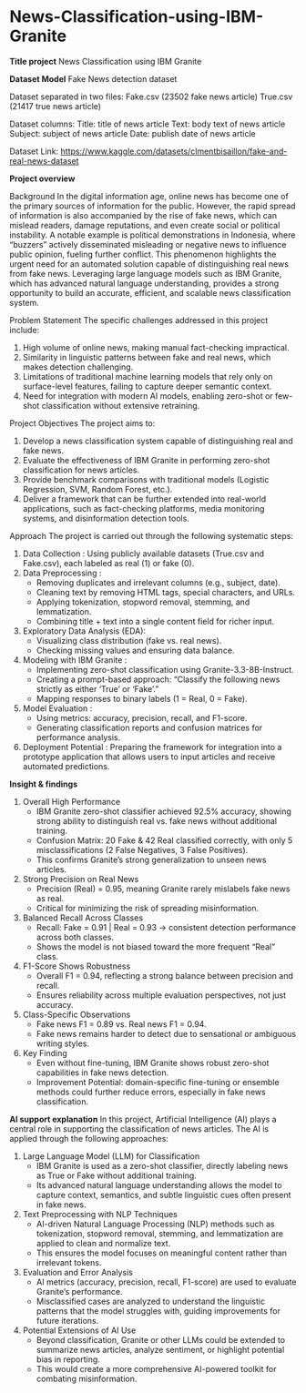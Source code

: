 # News-Classification-using-IBM-Granite

**Title project** 
News Classification using IBM Granite


**Dataset Model**
Fake News detection dataset

Dataset separated in two files:
Fake.csv (23502 fake news article)
True.csv (21417 true news article)

Dataset columns:
Title: title of news article
Text: body text of news article
Subject: subject of news article
Date: publish date of news article

Dataset Link:
https://www.kaggle.com/datasets/clmentbisaillon/fake-and-real-news-dataset


**Project overview**

Background
In the digital information age, online news has become one of the primary sources of information for the public. However, the rapid spread of information is also accompanied by the rise of fake news, which can mislead readers, damage reputations, and even create social or political instability. A notable example is political demonstrations in Indonesia, where “buzzers” actively disseminated misleading or negative news to influence public opinion, fueling further conflict.
This phenomenon highlights the urgent need for an automated solution capable of distinguishing real news from fake news. Leveraging large language models such as IBM Granite, which has advanced natural language understanding, provides a strong opportunity to build an accurate, efficient, and scalable news classification system.

Problem Statement
The specific challenges addressed in this project include:
1. High volume of online news, making manual fact-checking impractical.
2. Similarity in linguistic patterns between fake and real news, which makes detection challenging.
3. Limitations of traditional machine learning models that rely only on surface-level features, failing to capture deeper semantic context.
4. Need for integration with modern AI models, enabling zero-shot or few-shot classification without extensive retraining.

Project Objectives
The project aims to:
1. Develop a news classification system capable of distinguishing real and fake news.
2. Evaluate the effectiveness of IBM Granite in performing zero-shot classification for news articles.
3. Provide benchmark comparisons with traditional models (Logistic Regression, SVM, Random Forest, etc.).
4. Deliver a framework that can be further extended into real-world applications, such as fact-checking platforms, media monitoring systems, and disinformation detection tools.

Approach
The project is carried out through the following systematic steps:
1. Data Collection : Using publicly available datasets (True.csv and Fake.csv), each labeled as real (1) or fake (0).
2. Data Preprocessing :
   - Removing duplicates and irrelevant columns (e.g., subject, date).
   - Cleaning text by removing HTML tags, special characters, and URLs.
   - Applying tokenization, stopword removal, stemming, and lemmatization.
   - Combining title + text into a single content field for richer input.
3. Exploratory Data Analysis (EDA):
   - Visualizing class distribution (fake vs. real news).
   - Checking missing values and ensuring data balance.
4. Modeling with IBM Granite :
   - Implementing zero-shot classification using Granite-3.3-8B-Instruct.
   - Creating a prompt-based approach: “Classify the following news strictly as either ‘True’ or ‘Fake’.”
   - Mapping responses to binary labels (1 = Real, 0 = Fake).
5. Model Evaluation :
   - Using metrics: accuracy, precision, recall, and F1-score.
   - Generating classification reports and confusion matrices for performance analysis.
6. Deployment Potential : Preparing the framework for integration into a prototype application that allows users to input articles and receive automated predictions.


**Insight & findings**
1. Overall High Performance
   - IBM Granite zero-shot classifier achieved 92.5% accuracy, showing strong ability to distinguish real vs. fake news without additional training.
   - Confusion Matrix: 20 Fake & 42 Real classified correctly, with only 5 misclassifications (2 False Negatives, 3 False Positives).
   - This confirms Granite’s strong generalization to unseen news articles.
2. Strong Precision on Real News
   - Precision (Real) = 0.95, meaning Granite rarely mislabels fake news as real.
   - Critical for minimizing the risk of spreading misinformation.
3. Balanced Recall Across Classes
   - Recall: Fake = 0.91 | Real = 0.93 → consistent detection performance across both classes.
   - Shows the model is not biased toward the more frequent “Real” class.
4. F1-Score Shows Robustness
   - Overall F1 = 0.94, reflecting a strong balance between precision and recall.
   - Ensures reliability across multiple evaluation perspectives, not just accuracy.
5. Class-Specific Observations
   - Fake news F1 = 0.89 vs. Real news F1 = 0.94.
   - Fake news remains harder to detect due to sensational or ambiguous writing styles.
6. Key Finding
   - Even without fine-tuning, IBM Granite shows robust zero-shot capabilities in fake news detection.
   - Improvement Potential: domain-specific fine-tuning or ensemble methods could further reduce errors, especially in fake news classification.


**AI support explanation**
In this project, Artificial Intelligence (AI) plays a central role in supporting the classification of news articles. The AI is applied through the following approaches:
1. Large Language Model (LLM) for Classification
   - IBM Granite is used as a zero-shot classifier, directly labeling news as True or Fake without additional training.
   - Its advanced natural language understanding allows the model to capture context, semantics, and subtle linguistic cues often present in fake news.
2. Text Preprocessing with NLP Techniques
   - AI-driven Natural Language Processing (NLP) methods such as tokenization, stopword removal, stemming, and lemmatization are applied to clean and normalize text.
   - This ensures the model focuses on meaningful content rather than irrelevant tokens.
3. Evaluation and Error Analysis
   - AI metrics (accuracy, precision, recall, F1-score) are used to evaluate Granite’s performance.
   - Misclassified cases are analyzed to understand the linguistic patterns that the model struggles with, guiding improvements for future iterations.
4. Potential Extensions of AI Use
   - Beyond classification, Granite or other LLMs could be extended to summarize news articles, analyze sentiment, or highlight potential bias in reporting.
   - This would create a more comprehensive AI-powered toolkit for combating misinformation.



